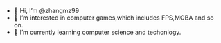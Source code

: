 - 👋 Hi, I’m @zhangmz99
- 👀 I’m interested in computer games,which includes FPS,MOBA and so on.
- 🌱 I’m currently learning computer science and techonlogy.

<!---
zhangmz99/zhangmz99 is a ✨ special ✨ repository because its `README.md` (this file) appears on your GitHub profile.
You can click the Preview link to take a look at your changes.
--->
